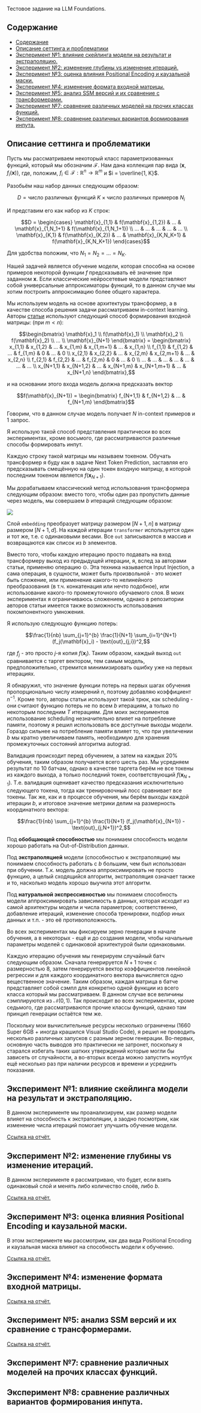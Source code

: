 
Тестовое задание на LLM Foundations.

## Содержание
- [Содержание](#содержание)
- [Описание сеттинга и проблематики](#описание-сеттинга-и-проблематики)
- [Эксперимент №1: влияние скейлинга модели на результат и экстраполяцию.](#эксперимент-1-влияние-скейлинга-модели-на-результат-и-экстраполяцию)
- [Эксперимент №2: изменение глубины vs изменение итераций.](#эксперимент-2-изменение-глубины-vs-изменение-итераций)
- [Эксперимент №3: оценка влияния Positional Encoding и каузальной маски.](#эксперимент-3-оценка-влияния-positional-encoding-и-каузальной-маски)
- [Эксперимент №4: изменение формата входной матрицы.](#эксперимент-4-изменение-формата-входной-матрицы)
- [Эксперимент №5: анализ SSM версий и их сравнение с трансформерами.](#эксперимент-5-анализ-ssm-версий-и-их-сравнение-с-трансформерами)
- [Эксперимент №7: сравнение различных моделей на прочих классах функций.](#эксперимент-7-сравнение-различных-моделей-на-прочих-классах-функций)
- [Эксперимент №8: сравнение различных вариантов формирования инпута.](#эксперимент-8-сравнение-различных-вариантов-формирования-инпута)

## Описание сеттинга и проблематики

Пусть мы рассматриваем некоторый класс параметризованных функций, который мы обозначим $\mathcal{F}$. Нам дана коллекция пар вида $(\mathbf{x}, f_i(\mathbf{x}))$, где, положим, $f_i \in \mathcal{F} : \mathbb{R}^n \to \mathbb{R}^m$ и $i = \overline{1, K}$.

Разобьём наш набор данных следующим образом:

```math
D = \text{число различных функций } K \times \text{число различных примеров } N_i
```

И представим его как набор из $K$ строк:
```math
D = \begin{cases} \mathbf{x}_{1,1} & f(\mathbf{x}_{1,2}) & ... & \mathbf{x}_{1,N_1+1} & f(\mathbf{x}_{1,N_1+1}) \\ ... & ... & ... & ... & ... \\ \mathbf{x}_{K,1} & f(\mathbf{x}_{K,2}) & ... & \mathbf{x}_{K,N_K+1} & f(\mathbf{x}_{K,N_K+1}) \end{cases}
```

Для удобства положим, что $N_1 = N_2 = ... = N_K$.

Нашей задачей является обучение модели, которая способна на основе примеров некоторой функции $f$ предсказывать её значение при заданном $\mathbf{x}$. Если классические нейросетевые модели представляют собой универсальные аппроксиматоры функций, то в данном случае мы хотим построить аппроксимацию более общего характера.

Мы используем модель на основе архитектуры трансформер, а в качестве способа решения задачи рассматриваем in-context learning. Авторы [статьи](https://arxiv.org/abs/2311.12424) используют следующий способ формирования входной матрицы: (при $m < n$):

```math
\begin{bmatrix} \mathbf{x}_1 \\ f(\mathbf{x}_1) \\ \mathbf{x}_2 \\ f(\mathbf{x}_2) \\ ... \\ \mathbf{x}_{N+1} \end{bmatrix} = \begin{bmatrix} x_{1,1} & x_{1,2} & ... & x_{1,m} & x_{1,m+1} & ... & x_{1,n} \\ f_{1,1} & f_{1,2} & ... & f_{1,m} & 0 & ... & 0 \\ x_{2,1} & x_{2,2} & ... & x_{2,m} & x_{2,m+1} & ... & x_{2,n} \\ f_{2,1} & f_{2,2} & ... & f_{2,m} & 0 & ... & 0 \\ ... & ... & ... & ... & ... & ... & ... \\ x_{N+1,1} & x_{N+1,2} & ... & x_{N+1,m} & x_{N+1,m+1} & ... & x_{N+1,n} \end{bmatrix},
```

и на основании этого входа модель должна предсказать вектор

```math
f(\mathbf{x}_{N+1}) = \begin{bmatrix}
f_{N+1,1} & f_{N+1,2} & ... & f_{N+1,m} \end{bmatrix}
```

Говорим, что в данном случае модель получает $N$ in-context примеров и $1$ запрос.

Я использую такой способ представления практически во всех экспериментах, кроме восьмого, где рассматриваются различные способы формировать инпут.

Каждую строку такой матрицы мы называем токеном. Обучать трансформер я буду как в задаче Next Token Prediction, заставляя его предсказывать смещённую на один токен входную матрицу, в которой последним токеном является $f(\mathbf{x}_{N+1})$.

Мы дорабатываем классический метод использования трансформера следующим образом: вместо того, чтобы один раз пропустить данные через модель, мы совершаем $b$ итераций следующим образом:

![](./architecture.svg)

Слой `embedding` преобразует матрицу размером $[N+1, n]$ в матрицу размером $[N+1, d]$. На каждой итерации `transformer` используется один и тот же, т.е. с одинаковыми весами. Все `out` записываются в массив и возвращаются как список из $b$ элементов.

Вместо того, чтобы каждую итерацию просто подавать на вход трансформеру выход из предыдущей итерации, я, вслед за авторами статьи, применяю операцию ⊙. Эта техника называется Input Injection, а сама операция, в сущности, может быть произвольной - это может быть сложение, или применение какого-то нелинейного преобразования (в т.ч. конкатенация или нечто подобное), или использование какого-то промежуточного обучаемого слоя. В моих экспериментах я ограничиваюсь сложением, однако в репозитории авторов статьи имеется также возможность использования покомпонентного умножения.

Я использую следующую функцию потерь:

```math
\frac{1}{nb} \sum_{j=1}^{b} \frac{1}{N+1} \sum_{i=1}^{N+1}(f_j(\mathbf{x}_i) - \text{out}_{j,i})^2,
```
где $f_j$ - это просто $j$-я копия $f(\mathbf{x}_i)$. Таким образом, каждый выход `out` сравнивается с таргет вектором, тем самым модель, предположительно, стремится минимизировать ошибку уже на первых итерациях.

Я обнаружил, что значение функции потерь на первых шагах обучения пропорционально числу измерений $n$, поэтому добавляю коэффициент $n^{-1}$. Кроме того, авторы статьи используют такой трюк, как scheduling - они считают функцию потерь не по всем $b$ итерациям, а только по некоторым последним $T$ итерациям. Для моих экспериментов использование scheduling незначительно влияет на потребление памяти, поэтому я решил использовать все доступные выходы модели. Гораздо сильнее на потребление памяти влияет то, что при увеличении $b$ мы кратно увеличиваем память, необходимую для хранения промежуточных состояний алгоритма autograd.

Валидация происходит перед обучением, а затем на каждых 20% обучения, таким образом получается всего шесть раз. Мы усредняем результат по 10 батчам, однако в качестве таргета берём не все токены из каждого выхода, а только последний токен, соответствующий $f(\mathbf{x}_{N+1})$. Т.е. валидация оценивает качество предсказания исключительно следующего токена, тогда как тренировочный лосс сравнивает все токены. Так же, как и в процессе обучения, мы берём выходы каждой итерации $b$, и итоговое значение метрики делим на размерность координатного вектора:

```math
\frac{1}{nb} \sum_{j=1}^{b} \frac{1}{N+1} (f_j(\mathbf{x}_{N+1}) - \text{out}_{j,N+1})^2,
```

Под **обобщающей способностью** мы понимаем способность модели хорошо работать на Out-of-Distribution данных. 

Под **экстраполяцией** модели (способностью к экстраполяции) мы понимаем способность работать с $b$ большим, чем был использован при обучении. Т.к. модель должна аппроксимировать не просто функцию, а целый сходящийся алгоритм, экстраполяция означает также и то, насколько модель хорошо выучила этот алгоритм.

Под **натуральной экспрессивностью** мы понимаем способность модели аппроксимировать зависимость в данных, которая исходит из самой архитектуры модели и числа параметров; соответственно, добавление итераций, изменение способа тренировки, подбор иных данных и т.п. - это её противоположность.

Во всех экспериментах мы фиксируем зерно генерации в начале обучения, а в некоторых - ещё и до создания модели, чтобы начальные параметры моделей с одинаковой архитектурой были одинаковыми.

Каждую итерацию обучения мы генерируем случайный батч следующим образом. Сначала генерируется $N + 1$ точек с размерностью $8$, затем генерируется вектор коэффициентов линейной регрессии и для каждого координатного вектора вычисляется одно вещественное значение. Таким образом, каждая матрица в батче представляет собой сэмпл для конкретно одной функции из всего класса который мы рассматриваем. В данном случае все величины сэмплируются из $\mathcal{N}(0, 1)$. Так происходит во всех экспериментах, кроме седьмого, где рассматриваются прочие классы функций, однако там принцип генерации остаётся тем же.

Поскольку мои вычислительные ресурсы несколько ограничены (1660 Super 6GB + иногда крашился Visual Studio Code), я решил не проводить несколько различных запусков с разным зерном генерации. Во-первых, основную часть выводов это практически не затронет, поскольку я старался избегать таких шатких утверждений которые могли бы зависеть от случайности, а во-вторых всегда можно запустить ноутбук ещё несколько раз при наличии ресурсов и времени и усреднить показания.

## Эксперимент №1: влияние скейлинга модели на результат и экстраполяцию.

В данном эксперименте мы проанализируем, как размер модели влияет на способность к экстраполяции, а заодно посмотрим, как изменение числа итераций помогает улучшить обучение модели.

[Ссылка на отчёт.](./results/experiment%201/README.md)

## Эксперимент №2: изменение глубины vs изменение итераций.

В данном эксперименте я рассматриваю, что будет, если взять одинаковый слой и менять либо количество слоёв, либо $b$.

[Ссылка на отчёт.](./results/experiment%202/README.md)

## Эксперимент №3: оценка влияния Positional Encoding и каузальной маски.

В этом эксперименте мы рассмотрим, как два вида Positional Encoding и каузальная маска влияют на способность модели к обучению.

[Ссылка на отчёт.](./results/experiment%203/README.md)

## Эксперимент №4: изменение формата входной матрицы.

[Ссылка на отчёт.](./results/experiment%204/README.md)

## Эксперимент №5: анализ SSM версий и их сравнение с трансформерами.

[Ссылка на отчёт.](./results/experiment%205/README.md)

## Эксперимент №7: сравнение различных моделей на прочих классах функций.



## Эксперимент №8: сравнение различных вариантов формирования инпута.